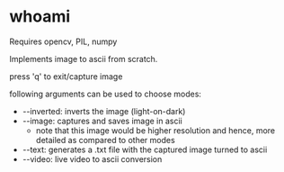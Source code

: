 # whoami
Requires opencv, PIL, numpy

Implements image to ascii from scratch.

press 'q' to exit/capture image

following arguments can be used to choose modes:
  - --inverted: inverts the image (light-on-dark)
  - --image: captures and saves image in ascii
      - note that this image would be higher resolution
      and hence, more detailed as compared to other modes
  - --text: generates a .txt file with the captured image
  turned to ascii
  - --video: live video to ascii conversion
